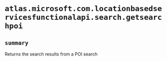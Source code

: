 # `atlas.microsoft.com.locationbasedservicesfunctionalapi.search.getsearchpoi`

## `summary`
Returns the search results from a POI search



